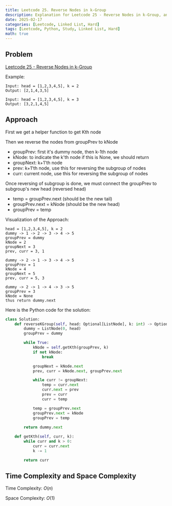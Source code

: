 ```yaml
---
title: Leetcode 25. Reverse Nodes in k-Group
description: Explanation for Leetcode 25 - Reverse Nodes in k-Group, and its solution in Python.
date: 2025-02-17
categories: [Leetcode, Linked List, Hard]
tags: [Leetcode, Python, Study, Linked List, Hard]
math: true
---
```


## Problem
[Leetcode 25 - Reverse Nodes in k-Group](https://leetcode.com/problems/reverse-nodes-in-k-group/description/)

Example:
```
Input: head = [1,2,3,4,5], k = 2
Output: [2,1,4,3,5]

Input: head = [1,2,3,4,5], k = 3
Output: [3,2,1,4,5]
```

## Approach

First we get a helper function to get Kth node

Then we reverse the nodes from groupPrev to kNode
- groupPrev: first it's dummy node, then k-1th node
- kNode: to indicate the k'th node if this is None, we should return
- groupNext: k+1'th node
- prev: k+1'th node, use this for reversing the subgroup of nodes
- curr: current node, use this for reversing the subgroup of nodes

Once reversing of subgroup is done, we must connect the groupPrev to subgroup's new head (reversed head)
- temp = groupPrev.next  (should be the new tail)
- groupPrev.next = kNode (should be the new head)
- groupPrev = temp

Visualization of the Approach:
```
head = [1,2,3,4,5], k = 2
dummy -> 1 -> 2 -> 3 -> 4 -> 5
groupPrev = dummy
kNode = 2
groupNext = 3
prev, curr = 3, 1

dummy -> 2 -> 1 -> 3 -> 4 -> 5
groupPrev = 1
kNode = 4
groupNext = 5
prev, curr = 5, 3

dummy -> 2 -> 1 -> 4 -> 3 -> 5
groupPrev = 3
kNode = None
thus return dummy.next
```

Here is the Python code for the solution:
```python
class Solution:
    def reverseKGroup(self, head: Optional[ListNode], k: int) -> Optional[ListNode]:
        dummy = ListNode(0, head)
        groupPrev = dummy

        while True:
            kNode = self.getKth(groupPrev, k)
            if not kNode:
                break

            groupNext = kNode.next
            prev, curr = kNode.next, groupPrev.next

            while curr != groupNext:
                temp = curr.next
                curr.next = prev
                prev = curr
                curr = temp

            temp = groupPrev.next
            groupPrev.next = kNode
            groupPrev = temp
            
        return dummy.next

    def getKth(self, curr, k):
        while curr and k > 0:
            curr = curr.next
            k -= 1

        return curr    
```
## Time Complexity and Space Complexity

Time Complexity: $O(n)$

Space Complexity: $O(1)$